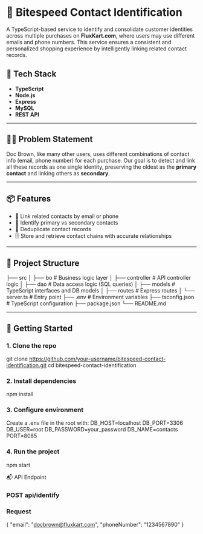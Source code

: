 # 🧠 Bitespeed Contact Identification

A TypeScript-based service to identify and consolidate customer identities across multiple purchases on **FluxKart.com**, where users may use different emails and phone numbers. This service ensures a consistent and personalized shopping experience by intelligently linking related contact records.

## 🧰 Tech Stack

- **TypeScript**
- **Node.js**
- **Express**
- **MySQL**
- **REST API**

---

## 🧑‍🚀 Problem Statement

Doc Brown, like many other users, uses different combinations of contact info (email, phone number) for each purchase. Our goal is to detect and link all these records as one single identity, preserving the oldest as the **primary contact** and linking others as **secondary**.

---

## 📦 Features

- 🔗 Link related contacts by email or phone
- 🎯 Identify primary vs secondary contacts
- 🧹 Deduplicate contact records
- 🗄️ Store and retrieve contact chains with accurate relationships

---

## 📁 Project Structure

├── src
│ ├── bo # Business logic layer
│ ├── controller # API controller logic
│ ├── dao # Data access logic (SQL queries)
│ ├── models # TypeScript interfaces and DB models
│ ├── routes # Express routes
│ └── server.ts # Entry point
├── .env # Environment variables
├── tsconfig.json # TypeScript configuration
├── package.json
└── README.md




---

## 🚀 Getting Started

### 1. Clone the repo
git clone https://github.com/your-username/bitespeed-contact-identification.git
cd bitespeed-contact-identification

### 2. Install dependencies
npm install

### 3. Configure environment
Create a .env file in the root with:
DB_HOST=localhost
DB_PORT=3306
DB_USER=root
DB_PASSWORD=your_password
DB_NAME=contacts
PORT=8085

### 4. Run the project
npm start


📬 API Endpoint
### POST api/identify

### Request
{
  "email": "docbrown@fluxkart.com",
  "phoneNumber": "1234567890"
}




